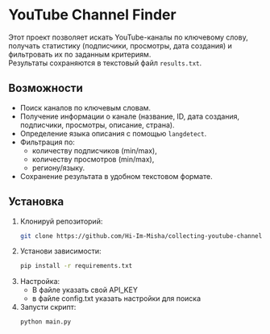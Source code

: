 # YouTube Channel Finder

Этот проект позволяет искать YouTube-каналы по ключевому слову, получать статистику (подписчики, просмотры, дата создания) и фильтровать их по заданным критериям.  
Результаты сохраняются в текстовый файл `results.txt`.

## Возможности
- Поиск каналов по ключевым словам.
- Получение информации о канале (название, ID, дата создания, подписчики, просмотры, описание, страна).
- Определение языка описания с помощью `langdetect`.
- Фильтрация по:
  - количеству подписчиков (min/max),
  - количеству просмотров (min/max),
  - региону/языку.
- Сохранение результата в удобном текстовом формате.

## Установка

1. Клонируй репозиторий:
    ```bash
   git clone https://github.com/Hi-Im-Misha/collecting-youtube-channels-by-filters.git
2. Установи зависимости:
    ```bash
    pip install -r requirements.txt
3. Настройка:
    - В файле указать свой API_KEY
    - в файле config.txt указать настройки для поиска
4. Запусти скрипт:
    ```
    python main.py
